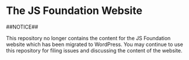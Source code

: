 # The JS Foundation Website

##NOTICE##

This repository no longer contains the content for the JS Foundation website which has been migrated to WordPress. You may continue to use this repository for filing issues and discussing the content of the website.
